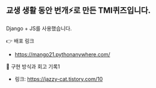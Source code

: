 ## 교생 생활 동안 번개⚡️로 만든 TMI퀴즈입니다.
Django + JS를 사용했습니다.

👉 배포 링크
- https://mango21.pythonanywhere.com/

📒 구현 방식과 회고 기록1
- 링크: https://jazzy-cat.tistory.com/10
